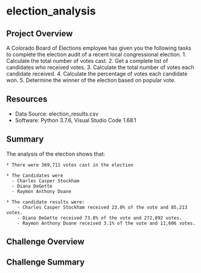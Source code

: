 # election_analysis

## Project Overview
A Colorado Board of Elections employee has given you the following tasks to complete the election audit of a recent local congressional election.
    1. Calculate the total number of votes cast.
    2. Get a complete list of candidates who received votes.
    3. Calculate the total number of votes each candidate received.
    4. Calculate the percentage of votes each candidate won.
    5. Determine the winner of the election based on popular vote.

## Resources
- Data Source: election_results.csv
- Software: Python 3.7.6, Visual Studio Code 1.68.1

## Summary
The analysis of the election shows that:

    * There were 369,711 votes cast in the election

    * The Candidates were
      - Charles Casper Stockham
      - Diana DeGette
      - Raymon Anthony Doane

    * The candidate results were:
        - Charles Casper Stockham received 23.0% of the vote and 85,213 votes.
        - Diana DeGette received 73.8% of the vote and 272,892 votes.
        - Raymon Anthony Doane received 3.1% of the vote and 11,606 votes.

## Challenge Overview

## Challenge Summary